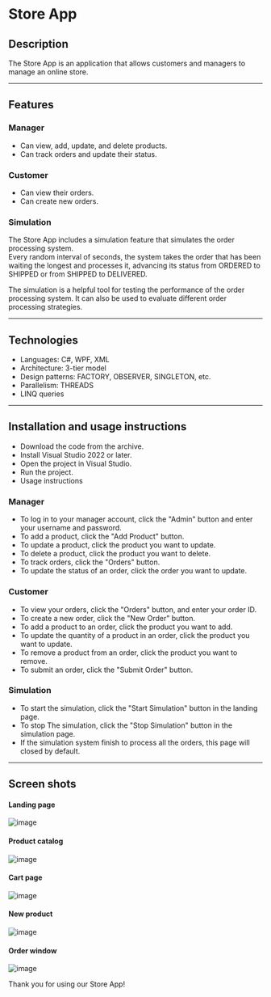 # Store App

## Description

The Store App is an application that allows customers and managers to manage an online store.  
     
****

## Features  

### Manager   
* Can view, add, update, and delete products.  
* Can track orders and update their status.  

### Customer 
* Can view their orders.
* Can create new orders.

### Simulation

The Store App includes a simulation feature that simulates the order processing system.   
Every random interval of seconds, the system takes the order that has been waiting the longest and processes it, advancing its status from ORDERED to SHIPPED or from SHIPPED to DELIVERED.

The simulation is a helpful tool for testing the performance of the order processing system. It can also be used to evaluate different order processing strategies.
     

****
## Technologies

* Languages: C#, WPF, XML  
* Architecture: 3-tier model  
* Design patterns: FACTORY, OBSERVER, SINGLETON, etc.  
* Parallelism: THREADS  
* LINQ queries   
     
****

## Installation and usage instructions  

* Download the code from the archive.  
* Install Visual Studio 2022 or later.  
* Open the project in Visual Studio.  
* Run the project.  
* Usage instructions  
  
### Manager  
- To log in to your manager account, click the "Admin" button and enter your username and password.  
- To add a product, click the "Add Product" button.  
- To update a product, click the product you want to update.  
- To delete a product, click the product you want to delete.  
- To track orders, click the "Orders" button.  
- To update the status of an order, click the order you want to update.
     
### Customer 
   
- To view your orders, click the "Orders" button, and enter your order ID.
- To create a new order, click the "New Order" button.
- To add a product to an order, click the product you want to add.
- To update the quantity of a product in an order, click the product you want to update.
- To remove a product from an order, click the product you want to remove.
- To submit an order, click the "Submit Order" button.
  
### Simulation 
- To start the simulation, click the "Start Simulation" button in the landing page.
- To stop The simulation, click the "Stop Simulation" button in the simulation page.
- If the simulation system finish to process all the orders, this page will closed by default.
      
***
  
## Screen shots
#### Landing page 
![image](https://github.com/ChayaLipshitz/My-Store-project-CS/assets/113462696/e89fa222-07b8-450f-9dd7-fe82bbc028f7)

#### Product catalog 
![image](https://github.com/ChayaLipshitz/My-Store-project-CS/assets/113462696/ff7d6afa-ff44-4fc2-a56d-f248837d2e62)

#### Cart page 
![image](https://github.com/ChayaLipshitz/My-Store-project-CS/assets/113462696/9ba525bf-66f6-48f3-ab71-2d7b4a0b28a5)

#### New product 
![image](https://github.com/ChayaLipshitz/My-Store-project-CS/assets/113462696/3250bbdb-b8cd-4dfa-819f-26d9ef8152f2)

#### Order window
![image](https://github.com/ChayaLipshitz/My-Store-project-CS/assets/113462696/a2fc72f9-1c5c-43e8-b0f0-8ce6bc19efad)

Thank you for using our Store App!
